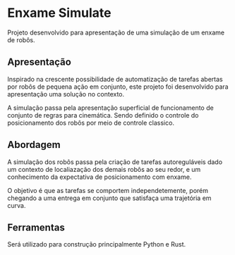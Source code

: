 # Enxame Simulate

Projeto desenvolvido para apresentação de uma simulação de um enxame de robôs. 

## Apresentação 

Inspirado na crescente possibilidade de automatização de tarefas abertas por robôs de pequena ação em conjunto, este projeto foi desenvolvido para apresentação uma solução no contexto. 

A simulação passa pela apresentação superficial de funcionamento de conjunto de regras para cinemática. Sendo definido o controle do posicionamento dos robôs por meio de controle classico. 

## Abordagem

A simulação dos robôs passa pela criação de tarefas autoreguláveis dado um contexto de localiazação dos demais robôs ao seu redor, e um conhecimento da expectativa de posicionamento com enxame. 

O objetivo é que as tarefas se comportem independetemente, porém chegando a uma entrega em conjunto que satisfaça uma trajetória em curva. 

## Ferramentas

Será utilizado para construção principalmente Python e Rust.

